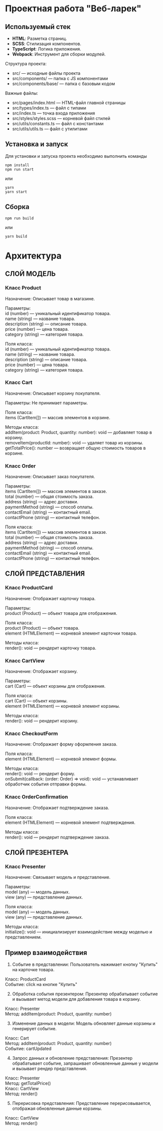 # Проектная работа "Веб-ларек"

## Используемый стек

- **HTML**: Разметка страниц.
- **SCSS**: Стилизация компонентов.
- **TypeScript**: Логика приложения.
- **Webpack**: Инструмент для сборки модулей.

Структура проекта:
- src/ — исходные файлы проекта
- src/components/ — папка с JS компонентами
- src/components/base/ — папка с базовым кодом

Важные файлы:
- src/pages/index.html — HTML-файл главной страницы
- src/types/index.ts — файл с типами
- src/index.ts — точка входа приложения
- src/styles/styles.scss — корневой файл стилей
- src/utils/constants.ts — файл с константами
- src/utils/utils.ts — файл с утилитами

## Установка и запуск
Для установки и запуска проекта необходимо выполнить команды

```
npm install
npm run start
```

или

```
yarn
yarn start
```
## Сборка

```
npm run build
```

или

```
yarn build
```
# Архитектура
## СЛОЙ МОДЕЛЬ

### Класс Product  
Назначение: Описывает товар в магазине.

Параметры:  
id (number) — уникальный идентификатор товара.  
name (string) — название товара.  
description (string) — описание товара.  
price (number) — цена товара.  
category (string) — категория товара.  

Поля класса:  
id (number) — уникальный идентификатор товара.  
name (string) — название товара.  
description (string) — описание товара.  
price (number) — цена товара.  
category (string) — категория товара.  

### Класс Cart

Назначение: Описывает корзину покупателя.  

Параметры: Не принимает параметры.  

Поля класса:  
items (CartItem[]) — массив элементов в корзине.  

Методы класса:  
addItem(product: Product, quantity: number): void — добавляет товар в корзину.  
removeItem(productId: number): void — удаляет товар из корзины.  
getTotalPrice(): number — возвращает общую стоимость товаров в корзине.  

### Класс Order  

Назначение: Описывает заказ покупателя.  

Параметры:  
items (CartItem[]) — массив элементов в заказе.  
total (number) — общая стоимость заказа.  
address (string) — адрес доставки.  
paymentMethod (string) — способ оплаты.  
contactEmail (string) — контактный email.  
contactPhone (string) — контактный телефон.  

Поля класса:  
items (CartItem[]) — массив элементов в заказе.  
total (number) — общая стоимость заказа.  
address (string) — адрес доставки.  
paymentMethod (string) — способ оплаты.  
contactEmail (string) — контактный email.  
contactPhone (string) — контактный телефон.  

## СЛОЙ ПРЕДСТАВЛЕНИЯ  

### Класс ProductCard  

Назначение: Отображает карточку товара.  

Параметры:  
product (Product) — объект товара для отображения.  

Поля класса:  
product (Product) — объект товара.  
element (HTMLElement) — корневой элемент карточки товара.  

Методы класса:  
render(): void — рендерит карточку товара.  

### Класс CartView 

Назначение: Отображает корзину.  

Параметры:  
cart (Cart) — объект корзины для отображения.  

Поля класса:  
cart (Cart) — объект корзины.  
element (HTMLElement) — корневой элемент корзины.  

Методы класса:  
render(): void — рендерит корзину.  

### Класс CheckoutForm

Назначение: Отображает форму оформления заказа.  

Поля класса:  
element (HTMLElement) — корневой элемент формы.  

Методы класса:  
render(): void — рендерит форму.  
onSubmit(callback: (order: Order) => void): void — устанавливает обработчик события отправки формы.  

### Класс OrderConfirmation

Назначение: Отображает подтверждение заказа.  

Поля класса:  
element (HTMLElement) — корневой элемент подтверждения.  

Методы класса:  
render(): void — рендерит подтверждение заказа.  

## СЛОЙ ПРЕЗЕНТЕРА
### Класс Presenter

Назначение: Связывает модель и представление.  

Параметры:  
model (any) — модель данных.  
view (any) — представление данных.  

Поля класса:  
model (any) — модель данных.  
view (any) — представление данных.  

Методы класса:  
initialize(): void — инициализирует взаимодействие между моделью и представлением.  

## Пример взаимодействия

1. Событие в представлении: Пользователь нажимает кнопку "Купить" на карточке товара.

Класс: ProductCard  
Событие: click на кнопке "Купить"  

2. Обработка события презентером: Презентер обрабатывает событие и вызывает метод модели для добавления товара в корзину.

Класс: Presenter  
Метод: addItem(product: Product, quantity: number)  

3. Изменение данных в модели: Модель обновляет данные корзины и генерирует событие.

Класс: Cart  
Метод: addItem(product: Product, quantity: number)  
Событие: cartUpdated  

4. Запрос данных и обновление представления: Презентер обрабатывает событие, запрашивает обновленные данные у модели и вызывает рендер представления.

Класс: Presenter  
Метод: getTotalPrice()  
Класс: CartView  
Метод: render()  

5. Перерисовка представления: Представление перерисовывается, отображая обновленные данные корзины.

Класс: CartView  
Метод: render()  
